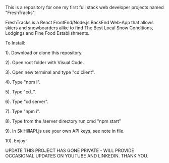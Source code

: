 This is a repository for one my first full stack web developer projects named "FreshTracks".

FreshTracks is a React FrontEnd/Node.js BackEnd Web-App that allows skiers and snowboarders alike to find The Best Local Snow Conditions, Lodgings and Fine Food Establishments.

To Install:

1). Download or clone this repository.

2). Open root folder with Visual Code.

3). Open new terminal and type "cd client".

4). Type "npm i".

5). Type "cd..".

6). Type "cd server".

7). Type "npm i".

8). Type from the /server directory run cmd "npm start"

9). In SkiHillAPI.js use your own API keys, see note in file.

10). Enjoy!

UPDATE THIS PROJECT HAS GONE PRIVATE - WILL PROVIDE OCCASIONAL UPDATES ON YOUTUBE AND LINKEDIN. THANK YOU.
